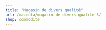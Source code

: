 ```yaml
---
title: "Magasin de divers qualité"
url: /macenta/magasin-de-divers-qualite-3/
shop: commodité
---
```

